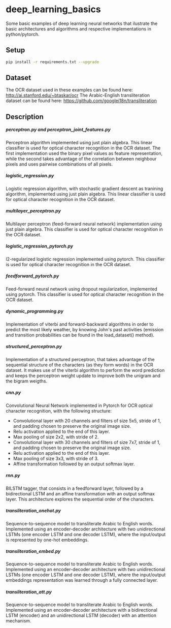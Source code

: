 # deep_learning_basics
Some basic examples of deep learning neural networks that ilustrate the basic architectures and algorithms and respective implementations in python/pytorch.

## Setup
```bash
pip install -r requirements.txt --upgrade
```

## Dataset
The OCR dataset used in these examples can be found here: http://ai.stanford.edu/~btaskar/ocr
The Arabic-English transliteration dataset can be found here: https://github.com/googlei18n/transliteration

## Description
##### perceptron.py and perceptron_joint_features.py

Perceptron algorithm implemented using just plain algebra. This linear classifier is used for optical character recognition in the OCR dataset. The first implementation used the binary pixel values as feature representation, while the second takes advantage of the correlation between neighbour pixels and uses pairwise combinations of all pixels.

##### logistic_regression.py

Logistic regression algorithm, with stochastic gradient descent as tranining algorithm, implemented using just plain algebra. This linear classifier is used for optical character recognition in the OCR dataset.

##### multilayer_perceptron.py

Multilayer perceptron (feed-forward neural network) implementation using just plain algebra. This classifier is used for optical character recognition in the OCR dataset.

##### logistic_regression_pytorch.py

l2-regularized logistic regression implemented using pytorch. This classifier is used for optical character recognition in the OCR dataset.

##### feedforward_pytorch.py

Feed-forward neural network using dropout regularization, implemented using pytorch. This classifier is used for optical character recognition in the OCR dataset.

##### dynamic_programming.py

Implementation of viterbi and forward-backward algorithms in order to predict the most likely weather, by knowing John's past activities (emission and transition probabilities can be found in the load_dataset() method).

##### structured_perceptron.py

Implementation of a structured perceptron, that takes advantage of the sequential structure of the characters (as they form words) in the OCR dataset. It makes use of the viterbi algorithm to perform the word prediction and keeps the perceptron weight update to improve both the unigram and the bigram weigths.

##### cnn.py

Convolutional Neural Network implemented in Pytorch for OCR optical character recognition, with the following structure:
* Convolutional layer with 20 channels and filters of size 5x5, stride of 1, and padding chosen to preserve the original image size.
* Relu activation applied to the end of this layer.
* Max pooling of size 2x2, with stride of 2.
* Convolutional layer with 30 channels and filters of size 7x7, stride of 1, and padding chosen to preserve the original image size.
* Relu activation applied to the end of this layer.
* Max pooling of size 3x3, with stride of 3.
* Affine transformation followed by an output softmax layer.

##### rnn.py

BILSTM tagger, that consists in a feedforward layer, followed by a bidirectional LSTM and an affine transformation with an output softmax layer. This architecture explores the sequential order of the characters.

##### transliteration_onehot.py

Sequence-to-sequence model to transliterate Arabic to English words. Implemented using an encoder-decoder architecture with two unidirectional LSTMs (one encoder LSTM and one decoder LSTM), where the input/output is represented by one-hot embeddings.

##### transliteration_embed.py

Sequence-to-sequence model to transliterate Arabic to English words. Implemented using an encoder-decoder architecture with two unidirectional LSTMs (one encoder LSTM and one decoder LSTM), where the input/output embeddings representation was learned through a fully connected layer.

##### transliteration_att.py

Sequence-to-sequence model to transliterate Arabic to English words. Implemented using an encoder-decoder architecture with a bidirectional LSTM (encoder) and an unidirectional LSTM (decoder) with an attention mechanism.
